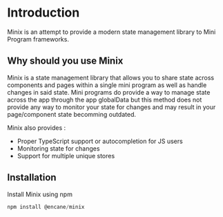 # Introduction

Minix is an attempt to provide a modern state management library to Mini Program frameworks.

## Why should you use Minix

Minix is a state management library that allows you to share state across components and pages within a single mini program as well as handle changes in said state. Mini programs do provide a way to manage state across the app through the app globalData but this method does not provide any way to monitor your state for changes and may result in your page/component state becomming outdated.

Minix also provides :

- Proper TypeScript support or autocompletion for JS users
- Monitoring state for changes
- Support for multiple unique stores

## Installation

Install Minix using npm

```js
npm install @encane/minix
```
